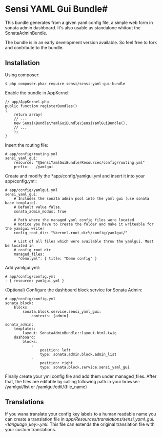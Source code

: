 # Sensi YAML Gui Bundle#

This bundle generates from a given yaml config file, a simple web form in sonata admin dashboard.
It's also usable as standalone whitout the SonataAdminBundle.

The bundle is in an early development version available. So feel free to fork and contribute to the bundle.

## Installation

Using composer:

    $ php composer.phar require sensi/sensi-yaml-gui-bundle
    
Enable the bundle in AppKernel:

    // app/AppKernel.php
    public function registerBundles()
    {
        return array(
        // ...
        new Sensi\Bundle\YamlGuiBundle\SensiYamlGuiBundle(),
        // ...
        );
    }
    
Insert the routing file:

	# app/config/routing.yml
    sensi_yaml_gui:
        resource: "@SensiYamlGuiBundle/Resources/config/routing.yml"
        prefix:   /yamlgui
        
Create and modify the *app/config/yamlgui.yml and insert it into your app/config.yml:

    # app/config/yamlgui.yml
    sensi_yaml_gui:
		# Includes the sonata admin pool into the yaml gui (use sonata base template). 
		# Default value false.
		sonata_admin_modus: true
	
		# Path where the managed yaml config files were located
		# Notice you have to create the folder and make it writeable for the yamlgui writer
		config_root_dir: "%kernel.root_dir%/config/yamlgui/"   
	
		# List of all files which were available throw the yamlgui. Must be located in 
		# config_root_dir
		managed_files:
		  "demo.yml": { title: "Demo config" }
    
Add yamlgui.yml: 

    # app/config/config.yml 
    - { resource: yamlgui.yml }

(Optional) Configure the dashboard block service for Sonata Admin:

    # app/config/config.yml
    sonata_block:
        blocks:
            sonata.block.service.sensi_yaml_gui:
                contexts: [admin]
   
    sonata_admin:
        templates:
            layout: SonataAdminBundle::layout.html.twig
        dashboard:
            blocks:
                -
                    position: left
                    type: sonata.admin.block.admin_list
                -
                    position: right
                    type: sonata.block.service.sensi_yaml_gui
        
    
Finally create your yml config file and add them under managed_files. After that,
the files are editable by calling following path in your browser: /yamlgui/list or /yamlgui/edit/{file_name}

## Translations

If you wana translate your config key labels to a human readable name you can create a 
translation file in *app/Resources/translations/sensi_yaml_gui.<language_key>.yml*. This file can
extends the original translation file with your custom translations.


